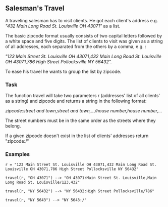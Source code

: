 ## Salesman's Travel

A traveling salesman has to visit clients. He got each client's address e.g. *"432 Main Long Road St. Louisville OH 43071"* as a list.

The basic zipcode format usually consists of two capital letters followed by a white space and five digits. The list of clients to visit was given as a string of all addresses, each separated from the others by a comma, e.g. :

*"123 Main Street St. Louisville OH 43071,432 Main Long Road St. Louisville OH 43071,786 High Street Pollocksville NY 56432".*

To ease his travel he wants to group the list by zipcode.
### Task

The function travel will take two parameters r (addresses' list of all clients' as a string) and zipcode and returns a string in the following format:

*zipcode:street and town,street and town,.../house number,house number,...*

The street numbers must be in the same order as the streets where they belong.

If a given zipcode doesn't exist in the list of clients' addresses return "zipcode:/"
### Examples

    r = "123 Main Street St. Louisville OH 43071,432 Main Long Road St. Louisville OH 43071,786 High Street Pollocksville NY 56432"
    
    travel(r, "OH 43071") --> "OH 43071:Main Street St. Louisville,Main Long Road St. Louisville/123,432"
    
    travel(r, "NY 56432") --> "NY 56432:High Street Pollocksville/786"
    
    travel(r, "NY 5643") --> "NY 5643:/"
